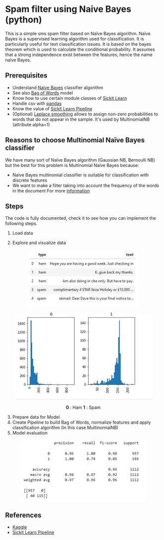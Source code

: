 # Spam filter using Naive Bayes (python)

This is a simple sms spam filter based on Naïve Bayes algorithm. Naïve Bayes is a supervised learning algorithm used for classification. It is particularly useful for text classification issues. It is based on the bayes theorem which is used to calculate the conditional probability. It assumes that a strong independence exist between the features, hence the name naïve Bayes.

## Prerequisites

- Understand [Naïve Bayes](https://en.wikipedia.org/wiki/Naive_Bayes_classifier) classifier algorithm
- See also [Bag of Words](https://en.wikipedia.org/wiki/Bag-of-words_model) model
- Know how to use certain module classes of [Sickit Learn](https://scikit-learn.org)
- Handle csv with [pandas](https://pandas.pydata.org)
- Know the value of [Sickit Learn Pipeline](https://towardsdatascience.com/a-simple-example-of-pipeline-in-machine-learning-with-scikit-learn-e726ffbb6976)
- (Optional) [Laplace smoothing](https://en.wikipedia.org/wiki/Additive_smoothing) allows to assign non-zero probabilities to words that do not appear in the sample. It's used by MultinomialNB (attribute alpha=1)

## Reasons to choose Multinomial Naïve Bayes classifier
We have many sort of Naïve Bayes algorithm (Gaussian NB, Bernoulli NB) but the best for this problem is Multinomial Naïve Bayes because:
- Naive Bayes multinomial classifier is suitable for classification with discrete features
- We want to make a filter taking into account the frequency of the words in the document
For more [information](http://www.inf.ed.ac.uk/teaching/courses/inf2b/learnnotes/inf2b-learn-note07-2up.pdf)

## Steps
The code is fully documented, check it to see how you can implement the following steps. 

1. Load data

2. Explore and visualize data
<p align="center">
  <img src="https://github.com/margaal/bayes/blob/master/resources/screenshots/dataset_head.jpg">
</p>

<p align="center">
  <img src="https://github.com/margaal/bayes/blob/master/resources/screenshots/length_repartition.jpg">
</p>

<p align="center"> <strong>0</strong> : Ham <strong>1</strong> : Spam </p>


3. Prepare data for Model
4. Create Pipeline to build Bag of Words, normalize features and apply classification algorithm (In this case MultinomialNB)
5. Model evaluation
<p align="center">
  <img src="https://github.com/margaal/bayes/blob/master/resources/screenshots/model_evaluation_1.jpg">
</p>

## References
- [Kaggle](https://www.kaggle.com/dilip990/spam-ham-detection-using-naive-bayes-classifier/notebook)
- [Sickit Learn Pipeline](https://towardsdatascience.com/a-simple-example-of-pipeline-in-machine-learning-with-scikit-learn-e726ffbb6976)
